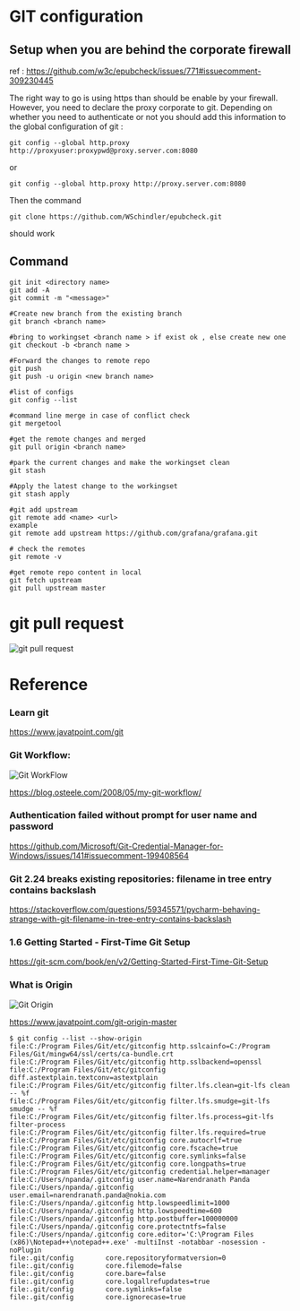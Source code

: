 # GIT  configuration 
## Setup when you are behind the corporate firewall

ref : https://github.com/w3c/epubcheck/issues/771#issuecomment-309230445

The right way to go is using https than should be enable by your firewall. However, you need to declare the proxy corporate to git. 
Depending on whether you need to authenticate or not you should add this information to the global configuration of git :


```
git config --global http.proxy http://proxyuser:proxypwd@proxy.server.com:8080
```

or

```
git config --global http.proxy http://proxy.server.com:8080
```

Then the command

```
git clone https://github.com/WSchindler/epubcheck.git
```
should work


## Command 
```shell
git init <directory name>
git add -A 
git commit -m "<message>"

#Create new branch from the existing branch
git branch <branch name>

#bring to workingset <branch name > if exist ok , else create new one
git checkout -b <branch name >

#Forward the changes to remote repo
git push
git push -u origin <new branch name>

#list of configs   
git config --list

#command line merge in case of conflict check 
git mergetool  

#get the remote changes and merged 
git pull origin <branch name> 

#park the current changes and make the workingset clean
git stash

#Apply the latest change to the workingset 
git stash apply 

#git add upstream 
git remote add <name> <url>
example
git remote add upstream https://github.com/grafana/grafana.git

# check the remotes 
git remote -v

#get remote repo content in local
git fetch upstream
git pull upstream master
```



# git pull request 
![git pull request](https://github.com/NarendranathPanda/my-configuration/blob/master/img/git.png)

# Reference 
### Learn git 
https://www.javatpoint.com/git

### Git Workflow: 
![Git WorkFlow](https://images.osteele.com/2008/git-transport.png)

https://blog.osteele.com/2008/05/my-git-workflow/

### Authentication failed without prompt for user name and password
https://github.com/Microsoft/Git-Credential-Manager-for-Windows/issues/141#issuecomment-199408564

### Git 2.24 breaks existing repositories: filename in tree entry contains backslash
https://stackoverflow.com/questions/59345571/pycharm-behaving-strange-with-git-filename-in-tree-entry-contains-backslash

### 1.6 Getting Started - First-Time Git Setup
https://git-scm.com/book/en/v2/Getting-Started-First-Time-Git-Setup

### What is Origin 
![Git Origin](https://static.javatpoint.com/tutorial/git/images/git-origin-master2.png)

https://www.javatpoint.com/git-origin-master




```shell
$ git config --list --show-origin
file:C:/Program Files/Git/etc/gitconfig http.sslcainfo=C:/Program Files/Git/mingw64/ssl/certs/ca-bundle.crt
file:C:/Program Files/Git/etc/gitconfig http.sslbackend=openssl
file:C:/Program Files/Git/etc/gitconfig diff.astextplain.textconv=astextplain
file:C:/Program Files/Git/etc/gitconfig filter.lfs.clean=git-lfs clean -- %f
file:C:/Program Files/Git/etc/gitconfig filter.lfs.smudge=git-lfs smudge -- %f
file:C:/Program Files/Git/etc/gitconfig filter.lfs.process=git-lfs filter-process
file:C:/Program Files/Git/etc/gitconfig filter.lfs.required=true
file:C:/Program Files/Git/etc/gitconfig core.autocrlf=true
file:C:/Program Files/Git/etc/gitconfig core.fscache=true
file:C:/Program Files/Git/etc/gitconfig core.symlinks=false
file:C:/Program Files/Git/etc/gitconfig core.longpaths=true
file:C:/Program Files/Git/etc/gitconfig credential.helper=manager
file:C:/Users/npanda/.gitconfig user.name=Narendranath Panda
file:C:/Users/npanda/.gitconfig user.email=narendranath.panda@nokia.com
file:C:/Users/npanda/.gitconfig http.lowspeedlimit=1000
file:C:/Users/npanda/.gitconfig http.lowspeedtime=600
file:C:/Users/npanda/.gitconfig http.postbuffer=100000000
file:C:/Users/npanda/.gitconfig core.protectntfs=false
file:C:/Users/npanda/.gitconfig core.editor='C:\Program Files (x86)\Notepad++\notepad++.exe' -multiInst -notabbar -nosession -noPlugin
file:.git/config        core.repositoryformatversion=0
file:.git/config        core.filemode=false
file:.git/config        core.bare=false
file:.git/config        core.logallrefupdates=true
file:.git/config        core.symlinks=false
file:.git/config        core.ignorecase=true
```



